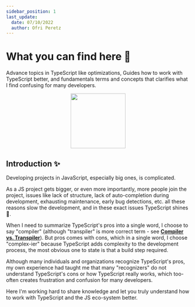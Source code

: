 ```yaml
---
sidebar_position: 1
last_update:
  date: 07/10/2022
  author: Ofri Peretz
---
```


# What you can find here 🧐

Advance topics in TypeScript like optimizations, Guides how to work with TypeScript better, and fundamentals terms and concepts that clarifies what I find confusing for many developers.

<p align="center">
    <img src="/img/typescript/ts-logo-256.svg" width="150" />
</p>

## Introduction ✨

Developing projects in JavaScript, especially big ones, is complicated.

As a JS project gets bigger, or even more importantly, more people join the project, issues like lack of structure, lack of auto-completion during development, exhausting maintenance, early bug detections, etc. all these reasons slow the development, and in these exact issues TypeScript shines 🌠.

When I need to summarize TypeScript's pros into a single word, I choose to say "compiler" (although "transpiler" is more correct term - see **[Compiler vs. Transpiler](./fundamentals/compiler-vs-transpiler.md)**).
But pros comes with cons, which in a single word, I choose "complex-ier" because TypeScript adds complexity to the development process, the most obvious one to state is that a build step required.

Although many individuals and organizations recognize TypeScript's pros, my own experience had taught me that many "recognizers" do not understand TypeScript's cons or how TypeScript really works, which too-often creates frustration and confusion for many developers.

Here I'm working hard to share knowledge and let you truly understand how to work with TypeScript and the JS eco-system better.

<!-- import Author from '@theme/BlogPostItem/Header/Author';

<Author author={{email: 'its.op.the.unicorn@gmail.com',title: 'Software Developer @ Snappy',name: 'Ofri Peretz',url: 'https://unicop.art',imageURL: 'https://github.com/unicop.png'}} className="hero\_\_subtitle"></Author>

--- -->

<!-- ![x](/img/typescript/ts-logo-128.svg) -->
